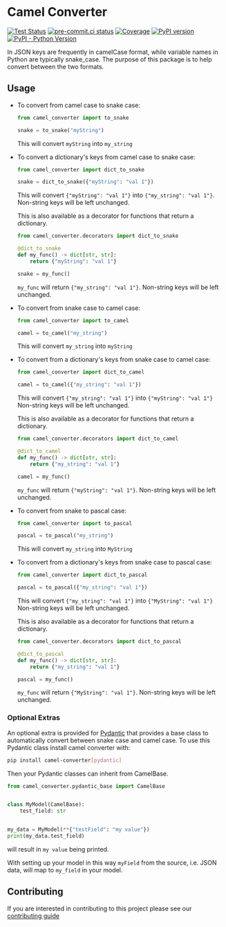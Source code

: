 # Camel Converter

[![Test Status](https://github.com/sanders41/camel-converter/actions/workflows/ci.yml/badge.svg?branch=main&event=push)](https://github.com/sanders41/camel-converter/actions?query=workflow%3ACI+branch%3Amain+event%3Apush)
[![pre-commit.ci status](https://results.pre-commit.ci/badge/github/sanders41/camel-converter/main.svg)](https://results.pre-commit.ci/latest/github/sanders41/camel-converter/main)
[![Coverage](https://codecov.io/github/sanders41/camel-converter/coverage.svg?branch=main)](https://codecov.io/gh/sanders41/camel-converter)
[![PyPI version](https://badge.fury.io/py/camel-converter.svg)](https://badge.fury.io/py/camel-converter)
[![PyPI - Python Version](https://img.shields.io/pypi/pyversions/camel-converter?color=5cc141)](https://github.com/sanders41/camel-converter)

In JSON keys are frequently in camelCase format, while variable names in Python are typically
snake_case. The purpose of this package is to help convert between the two formats.

## Usage

- To convert from camel case to snake case:

  ```py
  from camel_converter import to_snake

  snake = to_snake("myString")
  ```

  This will convert `myString` into `my_string`

- To convert a dictionary's keys from camel case to snake case:

  ```py
  from camel_converter import dict_to_snake

  snake = dict_to_snake({"myString": "val 1"})
  ```

  This will convert `{"myString": "val 1"}` into `{"my_string": "val 1"}`. Non-string keys will be
  left unchanged.

  This is also available as a decorator for functions that return a dictionary.

  ```py
  from camel_converter.decorators import dict_to_snake

  @dict_to_snake
  def my_func() -> dict[str, str]:
      return {"myString": "val 1"}

  snake = my_func()
  ```

  `my_func` will return `{"my_string": "val 1"}`. Non-string keys will be
  left unchanged.

- To convert from snake case to camel case:

  ```py
  from camel_converter import to_camel

  camel = to_camel("my_string")
  ```

  This will convert `my_string` into `myString`

- To convert from a dictionary's keys from snake case to camel case:

  ```py
  from camel_converter import dict_to_camel

  camel = to_camel({"my_string": "val 1"})
  ```

  This will convert `{"my_string": "val 1"}` into `{"myString": "val 1"}` Non-string keys will be
  left unchanged.

  This is also available as a decorator for functions that return a dictionary.

  ```py
  from camel_converter.decorators import dict_to_camel

  @dict_to_camel
  def my_func() -> dict[str, str]:
      return {"my_string": "val 1"}

  camel = my_func()
  ```

  `my_func` will return `{"myString": "val 1"}`. Non-string keys will be
  left unchanged.

- To convert from snake to pascal case:

  ```py
  from camel_converter import to_pascal

  pascal = to_pascal("my_string")
  ```

  This will convert `my_string` into `MyString`

- To convert from a dictionary's keys from snake case to pascal case:

  ```py
  from camel_converter import dict_to_pascal

  pascal = to_pascal({"my_string": "val 1"})
  ```

  This will convert `{"my_string": "val 1"}` into `{"MyString": "val 1"}` Non-string keys will be
  left unchanged.

  This is also available as a decorator for functions that return a dictionary.

  ```py
  from camel_converter.decorators import dict_to_pascal

  @dict_to_pascal
  def my_func() -> dict[str, str]:
      return {"my_string": "val 1"}

  pascal = my_func()
  ```

  `my_func` will return `{"MyString": "val 1"}`. Non-string keys will be
  left unchanged.

### Optional Extras

An optional extra is provided for [Pydantic](https://pydantic-docs.helpmanual.io/) that provides a
base class to automatically convert between snake case and camel case. To use this Pydantic class
install camel converter with:

```sh
pip install camel-converter[pydantic]
```

Then your Pydantic classes can inherit from CamelBase.

```py
from camel_converter.pydantic_base import CamelBase


class MyModel(CamelBase):
    test_field: str


my_data = MyModel(**{"testField": "my value"})
print(my_data.test_field)
```

will result in `my value` being printed.

With setting up your model in this way `myField` from the source, i.e. JSON data, will map to `my_field` in your model.

## Contributing

If you are interested in contributing to this project please see our [contributing guide](CONTRIBUTING.md)

